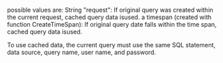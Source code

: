 
possible values are:
String "request": If original query was created within the current request, cached query data isused.
a timespan (created with function CreateTimeSpan): If original query date falls within the time span, cached query data isused.

To use cached data, the current query must use the same SQL statement, data source, query name, user name, and password.